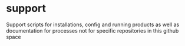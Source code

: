 # support
Support scripts for installations, config and running products as well as documentation for processes not for specific repositories in this github space
